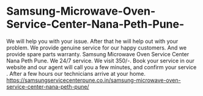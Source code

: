 # Samsung-Microwave-Oven-Service-Center-Nana-Peth-Pune-
We will help you with your issue. After that he will help out with your problem. We provide genuine service for our happy customers. And we provide spare parts warranty. Samsung Microwave Oven Service Center Nana Peth Pune. We 24/7 service. We visit 350/-. Book your service in our website and our agent will call you a few minutes, and confirm your service . After a few hours our technicians arrive at your home. https://samsungservicecenterpune.co.in/samsung-microwave-oven-service-center-nana-peth-pune/
